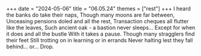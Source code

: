 +++
date = "2024-05-06"
title = "06.05.24"
themes = ["rest"]
+++
I heard the banks do take their naps,
Though many moons are far between,
Unceasing pensions doled and all the rest,
Transaction cheques all flutter like the leaves,
Such ancient oak - a bastion never sleeps...
Except for when it does and all the bustle
With it takes a pause.
Though many stragglers find their feet
Still trotting on in learning or in errands
Never halting lest they fall behind... or...
Drop.

